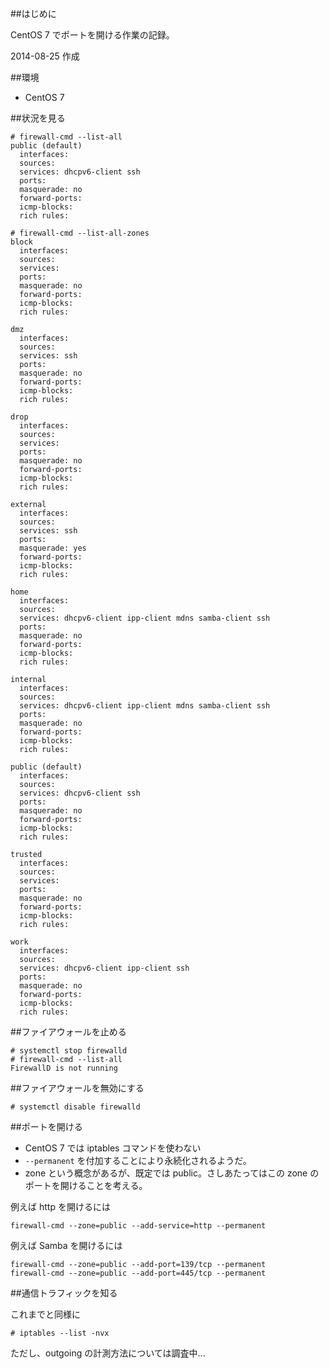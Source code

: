 ##はじめに

CentOS 7 でポートを開ける作業の記録。

2014-08-25 作成

##環境

- CentOS 7

##状況を見る

```
# firewall-cmd --list-all
public (default)
  interfaces:
  sources:
  services: dhcpv6-client ssh
  ports:
  masquerade: no
  forward-ports:
  icmp-blocks:
  rich rules:

```


```
# firewall-cmd --list-all-zones
block
  interfaces:
  sources:
  services:
  ports:
  masquerade: no
  forward-ports:
  icmp-blocks:
  rich rules:

dmz
  interfaces:
  sources:
  services: ssh
  ports:
  masquerade: no
  forward-ports:
  icmp-blocks:
  rich rules:

drop
  interfaces:
  sources:
  services:
  ports:
  masquerade: no
  forward-ports:
  icmp-blocks:
  rich rules:

external
  interfaces:
  sources:
  services: ssh
  ports:
  masquerade: yes
  forward-ports:
  icmp-blocks:
  rich rules:

home
  interfaces:
  sources:
  services: dhcpv6-client ipp-client mdns samba-client ssh
  ports:
  masquerade: no
  forward-ports:
  icmp-blocks:
  rich rules:

internal
  interfaces:
  sources:
  services: dhcpv6-client ipp-client mdns samba-client ssh
  ports:
  masquerade: no
  forward-ports:
  icmp-blocks:
  rich rules:

public (default)
  interfaces:
  sources:
  services: dhcpv6-client ssh
  ports:
  masquerade: no
  forward-ports:
  icmp-blocks:
  rich rules:

trusted
  interfaces:
  sources:
  services:
  ports:
  masquerade: no
  forward-ports:
  icmp-blocks:
  rich rules:

work
  interfaces:
  sources:
  services: dhcpv6-client ipp-client ssh
  ports:
  masquerade: no
  forward-ports:
  icmp-blocks:
  rich rules:

```

##ファイアウォールを止める

```
# systemctl stop firewalld
# firewall-cmd --list-all
FirewallD is not running
```

##ファイアウォールを無効にする

```
# systemctl disable firewalld
```

##ポートを開ける

- CentOS 7 では iptables コマンドを使わない
- `--permanent` を付加することにより永続化されるようだ。
- zone という概念があるが、既定では public。さしあたってはこの zone のポートを開けることを考える。

例えば http を開けるには

```
firewall-cmd --zone=public --add-service=http --permanent
```

例えば Samba を開けるには

```
firewall-cmd --zone=public --add-port=139/tcp --permanent
firewall-cmd --zone=public --add-port=445/tcp --permanent
```

##通信トラフィックを知る

これまでと同様に

```
# iptables --list -nvx
```

ただし、outgoing の計測方法については調査中...
